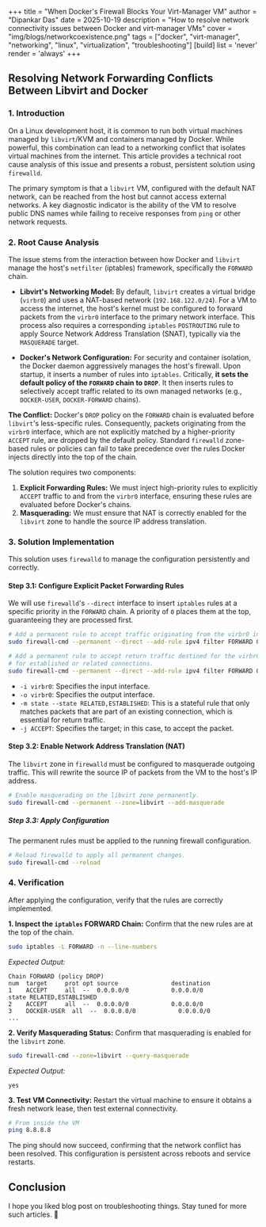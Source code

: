 +++
title = "When Docker's Firewall Blocks Your Virt-Manager VM"
author = "Dipankar Das"
date = 2025-10-19
description = "How to resolve network connectivity issues between Docker and virt-manager VMs"
cover = "img/blogs/networkcoexistence.png"
tags = ["docker", "virt-manager", "networking", "linux", "virtualization", "troubleshooting"]
[build]
  list = 'never'
  render = 'always'
+++

## **Resolving Network Forwarding Conflicts Between Libvirt and Docker**

### **1. Introduction**

On a Linux development host, it is common to run both virtual machines managed by `libvirt`/KVM and containers managed by Docker. While powerful, this combination can lead to a networking conflict that isolates virtual machines from the internet. This article provides a technical root cause analysis of this issue and presents a robust, persistent solution using `firewalld`.

The primary symptom is that a `libvirt` VM, configured with the default NAT network, can be reached from the host but cannot access external networks. A key diagnostic indicator is the ability of the VM to resolve public DNS names while failing to receive responses from `ping` or other network requests.

### **2. Root Cause Analysis**

The issue stems from the interaction between how Docker and `libvirt` manage the host's `netfilter` (iptables) framework, specifically the `FORWARD` chain.

*   **Libvirt's Networking Model:** By default, `libvirt` creates a virtual bridge (`virbr0`) and uses a NAT-based network (`192.168.122.0/24`). For a VM to access the internet, the host's kernel must be configured to forward packets from the `virbr0` interface to the primary network interface. This process also requires a corresponding `iptables` `POSTROUTING` rule to apply Source Network Address Translation (SNAT), typically via the `MASQUERADE` target.

*   **Docker's Network Configuration:** For security and container isolation, the Docker daemon aggressively manages the host's firewall. Upon startup, it inserts a number of rules into `iptables`. Critically, **it sets the default policy of the `FORWARD` chain to `DROP`**. It then inserts rules to selectively accept traffic related to its own managed networks (e.g., `DOCKER-USER`, `DOCKER-FORWARD` chains).

**The Conflict:** Docker's `DROP` policy on the `FORWARD` chain is evaluated before `libvirt`'s less-specific rules. Consequently, packets originating from the `virbr0` interface, which are not explicitly matched by a higher-priority `ACCEPT` rule, are dropped by the default policy. Standard `firewalld` zone-based rules or policies can fail to take precedence over the rules Docker injects directly into the top of the chain.

The solution requires two components:
1.  **Explicit Forwarding Rules:** We must inject high-priority rules to explicitly `ACCEPT` traffic to and from the `virbr0` interface, ensuring these rules are evaluated before Docker's chains.
2.  **Masquerading:** We must ensure that NAT is correctly enabled for the `libvirt` zone to handle the source IP address translation.

### **3. Solution Implementation**

This solution uses `firewalld` to manage the configuration persistently and correctly.

#### **Step 3.1: Configure Explicit Packet Forwarding Rules**

We will use `firewalld`'s `--direct` interface to insert `iptables` rules at a specific priority in the `FORWARD` chain. A priority of `0` places them at the top, guaranteeing they are processed first.

```bash
# Add a permanent rule to accept traffic originating from the virbr0 interface for forwarding.
sudo firewall-cmd --permanent --direct --add-rule ipv4 filter FORWARD 0 -i virbr0 -j ACCEPT

# Add a permanent rule to accept return traffic destined for the virbr0 interface 
# for established or related connections.
sudo firewall-cmd --permanent --direct --add-rule ipv4 filter FORWARD 0 -o virbr0 -m state --state RELATED,ESTABLISHED -j ACCEPT
```
*   `-i virbr0`: Specifies the input interface.
*   `-o virbr0`: Specifies the output interface.
*   `-m state --state RELATED,ESTABLISHED`: This is a stateful rule that only matches packets that are part of an existing connection, which is essential for return traffic.
*   `-j ACCEPT`: Specifies the target; in this case, to accept the packet.

#### **Step 3.2: Enable Network Address Translation (NAT)**

The `libvirt` zone in `firewalld` must be configured to masquerade outgoing traffic. This will rewrite the source IP of packets from the VM to the host's IP address.

```bash
# Enable masquerading on the libvirt zone permanently.
sudo firewall-cmd --permanent --zone=libvirt --add-masquerade
```

##### **Step 3.3: Apply Configuration**

The permanent rules must be applied to the running firewall configuration.

```bash
# Reload firewalld to apply all permanent changes.
sudo firewall-cmd --reload
```

### **4. Verification**

After applying the configuration, verify that the rules are correctly implemented.

**1. Inspect the `iptables` FORWARD Chain:**
Confirm that the new rules are at the top of the chain.

```bash
sudo iptables -L FORWARD -n --line-numbers
```
*Expected Output:*
```
Chain FORWARD (policy DROP)
num  target     prot opt source               destination
1    ACCEPT     all  --  0.0.0.0/0            0.0.0.0/0            state RELATED,ESTABLISHED
2    ACCEPT     all  --  0.0.0.0/0            0.0.0.0/0
3    DOCKER-USER  all  --  0.0.0.0/0            0.0.0.0/0
...
```

**2. Verify Masquerading Status:**
Confirm that masquerading is enabled for the `libvirt` zone.

```bash
sudo firewall-cmd --zone=libvirt --query-masquerade
```
*Expected Output:*
```
yes
```

**3. Test VM Connectivity:**
Restart the virtual machine to ensure it obtains a fresh network lease, then test external connectivity.

```bash
# From inside the VM
ping 8.8.8.8
```
The ping should now succeed, confirming that the network conflict has been resolved. This configuration is persistent across reboots and service restarts.

## Conclusion

I hope you liked blog post on troubleshooting things. Stay tuned for more such articles. 🫡
